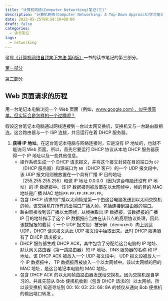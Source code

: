 ```yaml
---
title: "计算机网络(Computer Networking)笔记(三)"
description: "计算机网络(Computer Networking: A Top-Down Approach)学习笔记第三部分，Web 页面请求的历程." # Description used for search engine.
date: 2022-05-25T09:58:10+08:00
draft: false
categories:
  - 读书笔记
tags:
  - networking
---
```


这是[《计算机网络自顶向下方法 第6版》](https://book.douban.com/subject/26176870/)一书的读书笔记的第三部分。

[第一部分](../2022-05-computer-networking-notes-part1)

[第二部分](../2022-05-computer-networking-notes-part2)

## Web 页面请求的历程

用一台笔记本电脑浏览一个 Web 页面（例如，www.google.com），似乎很简单，但实际会是怎样的一个过程呢？

假设这台笔记本电脑通过网线连接到一台以太网交换机，交换机又与一台路由器相连。这台路由器与一个 ISP 连接，并且运行在着 DHCP 服务器。
1. **获得 IP 地址**。在这台笔记本电脑与网络连接时，它是没有 IP 地址的，也就不能访问 Web 页面。所以，首先它要运行 DHCP 协议从本地 DHCP 服务器获得一个 IP 地址以及一些其他信息。
    - 操作系统生成一个 DHCP 请求报文，并将这个报文封装在目的端口为 `67`（DHCP 服务器）和源端口为 `68`（DHCP 客户）的一个 UDP 报文段中，该 UDP 报文段则被放置在一个具有广播 IP 目的地址（255.255.255.255）和源 IP 地址 0.0.0.0（因为这台电脑还没有 IP 地址）的 IP 数据报中。该 IP 数据报则被放置在以太网帧中，帧的目的 MAC 地址是广播 MAC 地址`FF:FF:FF:FF:FF:FF`。
    - 包含 DHCP 请求的广播以太网帧是第一个由这台电脑发送到以太网交换机的帧。该交换机在所有的出端口广播入帧，包括连接到路由器的端口。
    - 路由器接收到该广播以太网帧，从帧抽取出 IP 数据报，该数据报的广播 IP 目的地址指示了这个 IP 数据报应当由在该节点的高层协议处理，因此该数据报的载荷（ 一个 UDP 报文段）被分解（demuxed）向上到达 UDP，DHCP 请求报文从此 UDP 报文段中抽取出来。此时 DHCP 服务器有了 DHCP 请求报文。
    - DHCP 服务器生成 DHCP ACK，其中包含了分配给这台电脑的 IP 地址、默认网关路由器（第一跳路由器）的 IP 地址、DNS 服务器的名称 和 IP 地址。该 DHCP ACK 被放入一个 UDP 报文段中， UDP 报文段被放人一个 IP 数据报中， TP 数据报再被放入一个以太网帧中。该以太网帧的目的 MAC 地址，是这台笔记本电脑的 MAC 地址。
    - 包含 DHCP ACK 的以太网帧由路由器发送给交换机。因为交换机是自学习的，并且先前从 Bob 便携机收到（包含 DHCP 请求的）以太网帧，所以该交换机 知道寻址到 00: 16: 03: 23: 68: 8A 的帧仅从通向 Bob 便携机的输出端口转发 。


